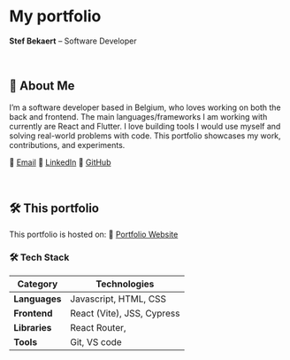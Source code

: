 # My portfolio

**Stef Bekaert** – Software Developer

&nbsp;

## 📌 About Me

I’m a software developer based in Belgium, who loves working on both the back and frontend. The main languages/frameworks I am working with currently are React and Flutter. I love building tools I would use myself and solving real-world problems with code. This portfolio showcases my work, contributions, and experiments.

📧 [Email](mailto:stef.work.be@proton.me)
💼 [LinkedIn](https://www.linkedin.com/in/stef-bekaert/)
🐙 [GitHub](https://github.com/Stefdev13)

&nbsp;

## 🛠️ This portfolio

This portfolio is hosted on: 🔗 [Portfolio Website]([URL])

### 🛠️ Tech Stack

| Category      | Technologies               |
| ------------- | -------------------------- |
| **Languages** | Javascript, HTML, CSS      |
| **Frontend**  | React (Vite), JSS, Cypress |
| **Libraries** | React Router,              |
| **Tools**     | Git, VS code               |
